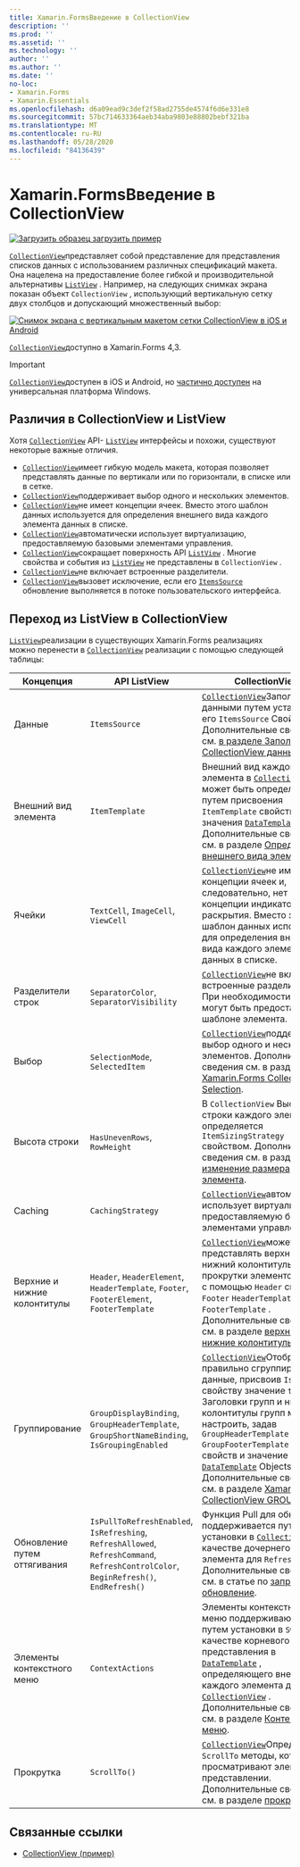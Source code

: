 ```yaml
---
title: Xamarin.FormsВведение в CollectionView
description: ''
ms.prod: ''
ms.assetid: ''
ms.technology: ''
author: ''
ms.author: ''
ms.date: ''
no-loc:
- Xamarin.Forms
- Xamarin.Essentials
ms.openlocfilehash: d6a09ead9c3def2f58ad2755de4574f6d6e331e8
ms.sourcegitcommit: 57bc714633364aeb34aba9803e88802bebf321ba
ms.translationtype: MT
ms.contentlocale: ru-RU
ms.lasthandoff: 05/28/2020
ms.locfileid: "84136439"
---
```

# <a name="xamarinforms-collectionview-introduction"></a>Xamarin.FormsВведение в CollectionView

[![Загрузить образец](~/media/shared/download.png) загрузить пример](https://docs.microsoft.com/samples/xamarin/xamarin-forms-samples/userinterface-collectionviewdemos/)

[`CollectionView`](xref:Xamarin.Forms.CollectionView)представляет собой представление для представления списков данных с использованием различных спецификаций макета. Она нацелена на предоставление более гибкой и производительной альтернативы [`ListView`](xref:Xamarin.Forms.ListView) . Например, на следующих снимках экрана показан объект `CollectionView` , использующий вертикальную сетку двух столбцов и допускающий множественный выбор:

[![Снимок экрана с вертикальным макетом сетки CollectionView в iOS и Android](introduction-images/verticalgrid-multipleselection.png "Вертикальный макет сетки CollectionView с множественным выделением")](introduction-images/verticalgrid-multipleselection-large.png#lightbox "Вертикальный макет сетки CollectionView с множественным выделением")

[`CollectionView`](xref:Xamarin.Forms.CollectionView)доступно в Xamarin.Forms 4,3.

> [!IMPORTANT]
> [`CollectionView`](xref:Xamarin.Forms.CollectionView)доступен в iOS и Android, но [частично доступен](https://gist.github.com/hartez/7d0edd4182dbc7de65cebc6c67f72e14) на универсальная платформа Windows.

## <a name="collectionview-and-listview-differences"></a>Различия в CollectionView и ListView

Хотя [`CollectionView`](xref:Xamarin.Forms.CollectionView) API- [`ListView`](xref:Xamarin.Forms.ListView) интерфейсы и похожи, существуют некоторые важные отличия.

- [`CollectionView`](xref:Xamarin.Forms.CollectionView)имеет гибкую модель макета, которая позволяет представлять данные по вертикали или по горизонтали, в списке или в сетке.
- [`CollectionView`](xref:Xamarin.Forms.CollectionView)поддерживает выбор одного и нескольких элементов.
- [`CollectionView`](xref:Xamarin.Forms.CollectionView)не имеет концепции ячеек. Вместо этого шаблон данных используется для определения внешнего вида каждого элемента данных в списке.
- [`CollectionView`](xref:Xamarin.Forms.CollectionView)автоматически использует виртуализацию, предоставляемую базовыми элементами управления.
- [`CollectionView`](xref:Xamarin.Forms.CollectionView)сокращает поверхность API [`ListView`](xref:Xamarin.Forms.ListView) . Многие свойства и события из [`ListView`](xref:Xamarin.Forms.ListView) не представлены в `CollectionView` .
- [`CollectionView`](xref:Xamarin.Forms.CollectionView)не включает встроенные разделители.
- [`CollectionView`](xref:Xamarin.Forms.CollectionView)вызовет исключение, если его [`ItemsSource`](xref:Xamarin.Forms.ItemsView.ItemsSource) обновление выполняется в потоке пользовательского интерфейса.

## <a name="move-from-listview-to-collectionview"></a>Переход из ListView в CollectionView

[`ListView`](xref:Xamarin.Forms.ListView)реализации в существующих Xamarin.Forms реализациях можно перенести в [`CollectionView`](xref:Xamarin.Forms.CollectionView) реализации с помощью следующей таблицы:

| Концепция | API ListView | CollectionView |
|---|---|---|
| Данные | `ItemsSource` | [`CollectionView`](xref:Xamarin.Forms.CollectionView)Заполняется данными путем установки его `ItemsSource` Свойства. Дополнительные сведения см. [в разделе Заполнение CollectionView данными](populate-data.md#populate-a-collectionview-with-data). |
| Внешний вид элемента | `ItemTemplate` | Внешний вид каждого элемента в [`CollectionView`](xref:Xamarin.Forms.CollectionView) может быть определен путем присвоения `ItemTemplate` свойству значения [`DataTemplate`](xref:Xamarin.Forms.DataTemplate) . Дополнительные сведения см. в разделе [Определение внешнего вида элемента](populate-data.md#define-item-appearance). |
| Ячейки | `TextCell`, `ImageCell`, `ViewCell` | [`CollectionView`](xref:Xamarin.Forms.CollectionView)не имеет концепции ячеек и, следовательно, нет концепции индикаторов раскрытия. Вместо этого шаблон данных используется для определения внешнего вида каждого элемента данных в списке. |
| Разделители строк | `SeparatorColor`, `SeparatorVisibility` | [`CollectionView`](xref:Xamarin.Forms.CollectionView)не включает встроенные разделители. При необходимости они могут быть предоставлены в шаблоне элемента. |
| Выбор | `SelectionMode`, `SelectedItem` | [`CollectionView`](xref:Xamarin.Forms.CollectionView)поддерживает выбор одного и нескольких элементов. Дополнительные сведения см. в разделе [ Xamarin.Forms CollectionView Selection](selection.md). |
| Высота строки | `HasUnevenRows`, `RowHeight` | В `CollectionView` Высота строки каждого элемента определяется `ItemSizingStrategy` свойством. Дополнительные сведения см. в разделе [изменение размера элемента](layout.md#item-sizing).|
| Caching | `CachingStrategy` | [`CollectionView`](xref:Xamarin.Forms.CollectionView)автоматически использует виртуализацию, предоставляемую базовыми элементами управления. |
| Верхние и нижние колонтитулы | `Header`, `HeaderElement`, `HeaderTemplate`, `Footer`, `FooterElement`, `FooterTemplate` | [`CollectionView`](xref:Xamarin.Forms.CollectionView)может представлять верхний и нижний колонтитулы для прокрутки элементов списка с помощью `Header` свойств,, `Footer` `HeaderTemplate` и `FooterTemplate` . Дополнительные сведения см. в разделе [верхние и нижние колонтитулы](layout.md#headers-and-footers). |
| Группирование | `GroupDisplayBinding`, `GroupHeaderTemplate`, `GroupShortNameBinding`, `IsGroupingEnabled` | [`CollectionView`](xref:Xamarin.Forms.CollectionView)Отображает правильно сгруппированные данные, присвоив `IsGrouped` свойству значение `true` . Заголовки групп и нижние колонтитулы групп можно настроить, задав `GroupHeaderTemplate` `GroupFooterTemplate` для свойств и значение [`DataTemplate`](xref:Xamarin.Forms.DataTemplate) Objects. Дополнительные сведения см. в разделе [ Xamarin.Forms CollectionView GROUPING](grouping.md). |
| Обновление путем оттягивания | `IsPullToRefreshEnabled`, `IsRefreshing`, `RefreshAllowed`, `RefreshCommand`, `RefreshControlColor`, `BeginRefresh()`, `EndRefresh()` | Функция Pull для обновления поддерживается путем установки в [`CollectionView`](xref:Xamarin.Forms.CollectionView) качестве дочернего элемента для `RefreshView` . Дополнительные сведения см. в статье по [запросу на обновление](populate-data.md#pull-to-refresh). |
| Элементы контекстного меню | `ContextActions` | Элементы контекстного меню поддерживаются путем установки в `SwipeView` качестве корневого представления в [`DataTemplate`](xref:Xamarin.Forms.DataTemplate) , определяющего внешний вид каждого элемента данных в [`CollectionView`](xref:Xamarin.Forms.CollectionView) . Дополнительные сведения см. в разделе [Контекстные меню](populate-data.md#context-menus). |
| Прокрутка | `ScrollTo()` | [`CollectionView`](xref:Xamarin.Forms.CollectionView)Определяет `ScrollTo` методы, которые просматривают элементы в представлении. Дополнительные сведения см. в разделе [прокрутка](scrolling.md). |

## <a name="related-links"></a>Связанные ссылки

- [CollectionView (пример)](https://docs.microsoft.com/samples/xamarin/xamarin-forms-samples/userinterface-collectionviewdemos/)
